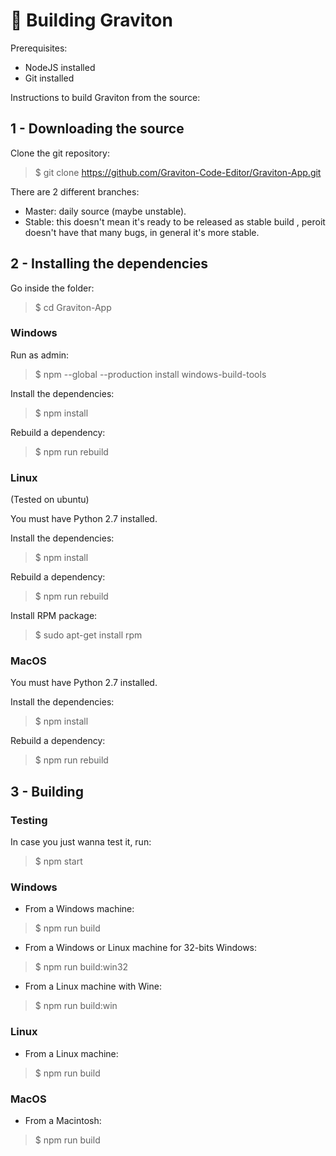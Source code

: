 # 🦾 Building Graviton

Prerequisites:
- NodeJS installed
- Git installed

Instructions to build Graviton from the source:

## 1 - Downloading the source

Clone the git repository:
> $ git clone https://github.com/Graviton-Code-Editor/Graviton-App.git

There are 2 different branches:
* Master: daily source (maybe unstable).
* Stable: this doesn't mean it's ready to be released as stable build , peroit doesn't have that many bugs, in general it's more stable.

## 2 - Installing the dependencies

Go inside the folder:
> $ cd Graviton-App

### Windows

Run as admin:
> $ npm --global --production install windows-build-tools

Install the dependencies:
> $ npm install

Rebuild a dependency:
> $ npm run rebuild

### Linux

(Tested on ubuntu)

You must have Python 2.7 installed.

Install the dependencies:
> $ npm install

Rebuild a dependency:
> $ npm run rebuild

Install RPM package:
> $ sudo apt-get install rpm

### MacOS

You must have Python 2.7 installed.

Install the dependencies:
> $ npm install

Rebuild a dependency:
> $ npm run rebuild

## 3 - Building 

### Testing

In case you just wanna test it, run:

> $ npm start

### Windows

- From a Windows machine:

> $ npm run build 

- From a Windows or Linux machine for 32-bits Windows:

> $ npm run build:win32

- From a Linux machine with Wine: 

>  $ npm run build:win 

### Linux

- From a Linux machine: 

>  $ npm run build 
   

### MacOS

- From a Macintosh: 

>  $ npm run build 
